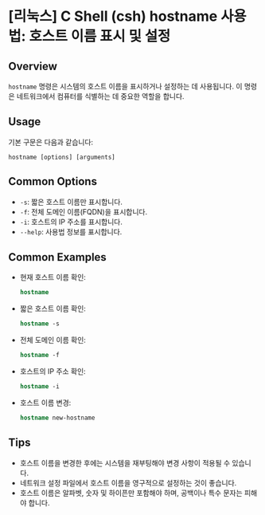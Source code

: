 # [리눅스] C Shell (csh) hostname 사용법: 호스트 이름 표시 및 설정

## Overview
`hostname` 명령은 시스템의 호스트 이름을 표시하거나 설정하는 데 사용됩니다. 이 명령은 네트워크에서 컴퓨터를 식별하는 데 중요한 역할을 합니다.

## Usage
기본 구문은 다음과 같습니다:
```
hostname [options] [arguments]
```

## Common Options
- `-s`: 짧은 호스트 이름만 표시합니다.
- `-f`: 전체 도메인 이름(FQDN)을 표시합니다.
- `-i`: 호스트의 IP 주소를 표시합니다.
- `--help`: 사용법 정보를 표시합니다.

## Common Examples
- 현재 호스트 이름 확인:
  ```csh
  hostname
  ```

- 짧은 호스트 이름 확인:
  ```csh
  hostname -s
  ```

- 전체 도메인 이름 확인:
  ```csh
  hostname -f
  ```

- 호스트의 IP 주소 확인:
  ```csh
  hostname -i
  ```

- 호스트 이름 변경:
  ```csh
  hostname new-hostname
  ```

## Tips
- 호스트 이름을 변경한 후에는 시스템을 재부팅해야 변경 사항이 적용될 수 있습니다.
- 네트워크 설정 파일에서 호스트 이름을 영구적으로 설정하는 것이 좋습니다.
- 호스트 이름은 알파벳, 숫자 및 하이픈만 포함해야 하며, 공백이나 특수 문자는 피해야 합니다.